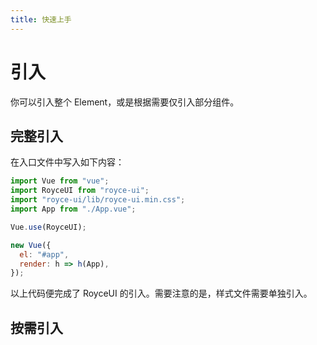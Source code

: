 ```yaml
---
title: 快速上手
---
```


# 引入

你可以引入整个 Element，或是根据需要仅引入部分组件。

## 完整引入

在入口文件中写入如下内容：

```javascript
import Vue from "vue";
import RoyceUI from "royce-ui";
import "royce-ui/lib/royce-ui.min.css";
import App from "./App.vue";

Vue.use(RoyceUI);

new Vue({
  el: "#app",
  render: h => h(App),
});
```

以上代码便完成了 RoyceUI 的引入。需要注意的是，样式文件需要单独引入。

## 按需引入
